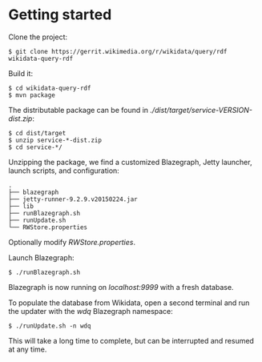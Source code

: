 # Getting started

Clone the project:

```
$ git clone https://gerrit.wikimedia.org/r/wikidata/query/rdf wikidata-query-rdf
```

Build it:

```
$ cd wikidata-query-rdf
$ mvn package
```

The distributable package can be found in *./dist/target/service-VERSION-dist.zip*:

```
$ cd dist/target
$ unzip service-*-dist.zip
$ cd service-*/
```

Unzipping the package, we find a customized Blazegraph, Jetty launcher, launch scripts, and configuration:

```
.
├── blazegraph
├── jetty-runner-9.2.9.v20150224.jar
├── lib
├── runBlazegraph.sh
├── runUpdate.sh
└── RWStore.properties
```

Optionally modify *RWStore.properties*.

Launch Blazegraph:

```
$ ./runBlazegraph.sh
```

Blazegraph is now running on *localhost:9999* with a fresh database.

To populate the database from Wikidata, open a second terminal and run the updater with the *wdq* Blazegraph namespace:

```
$ ./runUpdate.sh -n wdq
```

This will take a long time to complete, but can be interrupted and resumed at any time.
